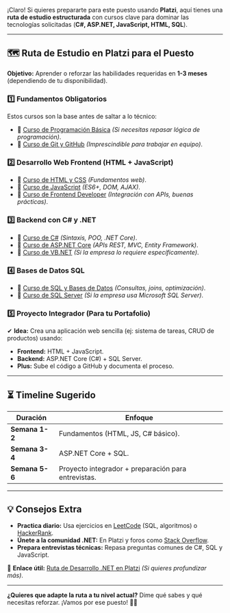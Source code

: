 ¡Claro! Si quieres prepararte para este puesto usando **Platzi**, aquí tienes una **ruta de estudio estructurada** con cursos clave para dominar las tecnologías solicitadas (**C#, ASP.NET, JavaScript, HTML, SQL**).  

---

## **🗺️ Ruta de Estudio en Platzi para el Puesto**  
**Objetivo:** Aprender o reforzar las habilidades requeridas en **1-3 meses** (dependiendo de tu disponibilidad).  

### **1️⃣ Fundamentos Obligatorios**  
Estos cursos son la base antes de saltar a lo técnico:  
- 📌 [Curso de Programación Básica](https://platzi.com/cursos/programacion-basica/) *(Si necesitas repasar lógica de programación)*.  
- 📌 [Curso de Git y GitHub](https://platzi.com/cursos/git-github/) *(Imprescindible para trabajar en equipo)*.  

### **2️⃣ Desarrollo Web Frontend (HTML + JavaScript)**  
- 📌 [Curso de HTML y CSS](https://platzi.com/cursos/html-css/) *(Fundamentos web)*.  
- 📌 [Curso de JavaScript](https://platzi.com/cursos/javascript/) *(ES6+, DOM, AJAX)*.  
- 📌 [Curso de Frontend Developer](https://platzi.com/cursos/frontend-developer/) *(Integración con APIs, buenas prácticas)*.  

### **3️⃣ Backend con C# y .NET**  
- 📌 [Curso de C#](https://platzi.com/cursos/c-sharp/) *(Sintaxis, POO, .NET Core)*.  
- 📌 [Curso de ASP.NET Core](https://platzi.com/cursos/aspnet-core/) *(APIs REST, MVC, Entity Framework)*.  
- 📌 [Curso de VB.NET](https://platzi.com/cursos/vbnet/) *(Si la empresa lo requiere específicamente)*.  

### **4️⃣ Bases de Datos SQL**  
- 📌 [Curso de SQL y Bases de Datos](https://platzi.com/cursos/sql-mysql/) *(Consultas, joins, optimización)*.  
- 📌 [Curso de SQL Server](https://platzi.com/cursos/sql-server/) *(Si la empresa usa Microsoft SQL Server)*.  

### **5️⃣ Proyecto Integrador (Para tu Portafolio)**  
✔ **Idea:** Crea una aplicación web sencilla (ej: sistema de tareas, CRUD de productos) usando:  
- **Frontend:** HTML + JavaScript.  
- **Backend:** ASP.NET Core (C#) + SQL Server.  
- **Plus:** Sube el código a GitHub y documenta el proceso.  

---

## **⏳ Timeline Sugerido**  
| **Duración** | **Enfoque** |  
|-------------|------------|  
| **Semana 1-2** | Fundamentos (HTML, JS, C# básico). |  
| **Semana 3-4** | ASP.NET Core + SQL. |  
| **Semana 5-6** | Proyecto integrador + preparación para entrevistas. |  

---

## **💡 Consejos Extra**  
- **Practica diario:** Usa ejercicios en [LeetCode](https://leetcode.com/) (SQL, algoritmos) o [HackerRank](https://www.hackerrank.com/).  
- **Únete a la comunidad .NET:** En Platzi y foros como [Stack Overflow](https://stackoverflow.com/).  
- **Prepara entrevistas técnicas:** Repasa preguntas comunes de C#, SQL y JavaScript.  

🔗 **Enlace útil:** [Ruta de Desarrollo .NET en Platzi](https://platzi.com/ruta/desarrollo-dotnet/) *(Si quieres profundizar más)*.  

--- 

**¿Quieres que adapte la ruta a tu nivel actual?** Dime qué sabes y qué necesitas reforzar. ¡Vamos por ese puesto! 💪🚀